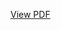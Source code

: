 [View PDF](https://github.com/William-07/Tesla-Stock-Return-Enhancing-with-Deep-Learning-and-Time-Series-Analysis/blob/main/Report/DEEP_LEARNING_FOR_ENHANCED_TESLA_STOCK_PRICE_PREDICTION__INTEGRATING_TRADING_DATA_WITH_SOCIAL_SENTIMENT_ANALYSIS.pdf)
